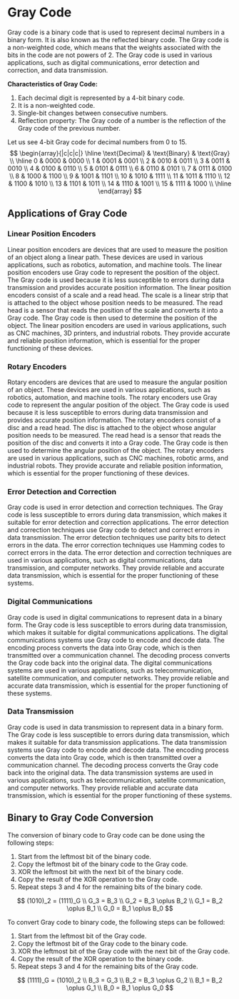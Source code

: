 # Gray Code

Gray code is a binary code that is used to represent decimal numbers in a binary form. It is also known as the reflected binary code. The Gray code is a non-weighted code, which means that the weights associated with the bits in the code are not powers of 2. The Gray code is used in various applications, such as digital communications, error detection and correction, and data transmission.

**Characteristics of Gray Code:**

1. Each decimal digit is represented by a 4-bit binary code.
2. It is a non-weighted code.
3. Single-bit changes between consecutive numbers.
4. Reflection property: The Gray code of a number is the reflection of the Gray code of the previous number.

Let us see 4-bit Gray code for decimal numbers from 0 to 15.
$$
\begin{array}{|c|c|c|}
\hline
\text{Decimal} & \text{Binary} & \text{Gray} \\
\hline
0 & 0000 & 0000 \\
1 & 0001 & 0001 \\
2 & 0010 & 0011 \\
3 & 0011 & 0010 \\
4 & 0100 & 0110 \\
5 & 0101 & 0111 \\
6 & 0110 & 0101 \\
7 & 0111 & 0100 \\
8 & 1000 & 1100 \\
9 & 1001 & 1101 \\
10 & 1010 & 1111 \\
11 & 1011 & 1110 \\
12 & 1100 & 1010 \\
13 & 1101 & 1011 \\
14 & 1110 & 1001 \\
15 & 1111 & 1000 \\
\hline
\end{array}
$$

## Applications of Gray Code

### Linear Position Encoders

Linear position encoders are devices that are used to measure the position of an object along a linear path. These devices are used in various applications, such as robotics, automation, and machine tools. The linear position encoders use Gray code to represent the position of the object. The Gray code is used because it is less susceptible to errors during data transmission and provides accurate position information. The linear position encoders consist of a scale and a read head. The scale is a linear strip that is attached to the object whose position needs to be measured. The read head is a sensor that reads the position of the scale and converts it into a Gray code. The Gray code is then used to determine the position of the object. The linear position encoders are used in various applications, such as CNC machines, 3D printers, and industrial robots. They provide accurate and reliable position information, which is essential for the proper functioning of these devices.

### Rotary Encoders

Rotary encoders are devices that are used to measure the angular position of an object. These devices are used in various applications, such as robotics, automation, and machine tools. The rotary encoders use Gray code to represent the angular position of the object. The Gray code is used because it is less susceptible to errors during data transmission and provides accurate position information. The rotary encoders consist of a disc and a read head. The disc is attached to the object whose angular position needs to be measured. The read head is a sensor that reads the position of the disc and converts it into a Gray code. The Gray code is then used to determine the angular position of the object. The rotary encoders are used in various applications, such as CNC machines, robotic arms, and industrial robots. They provide accurate and reliable position information, which is essential for the proper functioning of these devices.

### Error Detection and Correction

Gray code is used in error detection and correction techniques. The Gray code is less susceptible to errors during data transmission, which makes it suitable for error detection and correction applications. The error detection and correction techniques use Gray code to detect and correct errors in data transmission. The error detection techniques use parity bits to detect errors in the data. The error correction techniques use Hamming codes to correct errors in the data. The error detection and correction techniques are used in various applications, such as digital communications, data transmission, and computer networks. They provide reliable and accurate data transmission, which is essential for the proper functioning of these systems.

### Digital Communications

Gray code is used in digital communications to represent data in a binary form. The Gray code is less susceptible to errors during data transmission, which makes it suitable for digital communications applications. The digital communications systems use Gray code to encode and decode data. The encoding process converts the data into Gray code, which is then transmitted over a communication channel. The decoding process converts the Gray code back into the original data. The digital communications systems are used in various applications, such as telecommunication, satellite communication, and computer networks. They provide reliable and accurate data transmission, which is essential for the proper functioning of these systems.

### Data Transmission

Gray code is used in data transmission to represent data in a binary form. The Gray code is less susceptible to errors during data transmission, which makes it suitable for data transmission applications. The data transmission systems use Gray code to encode and decode data. The encoding process converts the data into Gray code, which is then transmitted over a communication channel. The decoding process converts the Gray code back into the original data. The data transmission systems are used in various applications, such as telecommunication, satellite communication, and computer networks. They provide reliable and accurate data transmission, which is essential for the proper functioning of these systems.

## Binary to Gray Code Conversion

The conversion of binary code to Gray code can be done using the following steps:

1. Start from the leftmost bit of the binary code.
2. Copy the leftmost bit of the binary code to the Gray code.
3. XOR the leftmost bit with the next bit of the binary code.
4. Copy the result of the XOR operation to the Gray code.
5. Repeat steps 3 and 4 for the remaining bits of the binary code.

$$
(1010)_2 = (1111)_G \\
G_3 = B_3 \\
G_2 = B_3 \oplus B_2 \\
G_1 = B_2 \oplus B_1 \\
G_0 = B_1 \oplus B_0
$$

To convert Gray code to binary code, the following steps can be followed:

1. Start from the leftmost bit of the Gray code.
2. Copy the leftmost bit of the Gray code to the binary code.
3. XOR the leftmost bit of the Gray code with the next bit of the Gray code.
4. Copy the result of the XOR operation to the binary code.
5. Repeat steps 3 and 4 for the remaining bits of the Gray code.

$$
(1111)_G = (1010)_2 \\
B_3 = G_3 \\
B_2 = B_3 \oplus G_2 \\
B_1 = B_2 \oplus G_1 \\
B_0 = B_1 \oplus G_0
$$

